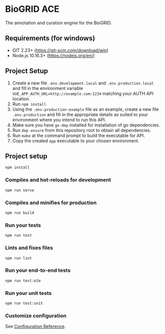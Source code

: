 # BioGRID ACE
The annotation and curation engine for the BioGRID.

## Requirements (for windows)
* GIT 2.23+ (https://git-scm.com/download/win)
* Node.js 10.16.3+ (https://nodejs.org/en/)

## Project Setup
1. Create a new file `.env.development.local` and `.env.production.local` and fill in the environment variable `VUE_APP_AUTH_URL=http://example.com:1234` matching your AUTH API location.
2. Run `npm install`
3. Using the `.env.production-example` file as an example, create a new file `.env.production` and fill in the appropriate details as suited to your environment where you intend to run this API.
3. Make sure you have `go-dep` installed for installation of go dependencies.
4. Run `dep ensure` from this repository root to obtain all dependencies. 
4. Run `make` at the command prompt to build the executable for API.
5. Copy the created `app` executable to your chosen environment.

## Project setup
```
npm install
```

### Compiles and hot-reloads for development
```
npm run serve
```

### Compiles and minifies for production
```
npm run build
```

### Run your tests
```
npm run test
```

### Lints and fixes files
```
npm run lint
```

### Run your end-to-end tests
```
npm run test:e2e
```

### Run your unit tests
```
npm run test:unit
```

### Customize configuration
See [Configuration Reference](https://cli.vuejs.org/config/).
